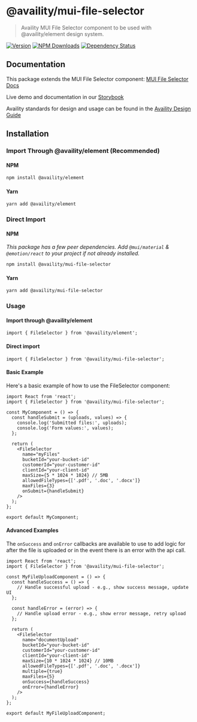 # @availity/mui-file-selector

> Availity MUI File Selector component to be used with @availity/element design system.

[![Version](https://img.shields.io/npm/v/@availity/mui-file-selector.svg?style=for-the-badge)](https://www.npmjs.com/package/@availity/mui-file-selector)
[![NPM Downloads](https://img.shields.io/npm/dt/@availity/mui-file-selector.svg?style=for-the-badge)](https://www.npmjs.com/package/@availity/mui-file-selector)
[![Dependency Status](https://img.shields.io/librariesio/release/npm/@availity/mui-file-selector?style=for-the-badge)](https://github.com/Availity/element/blob/main/packages/mui-file-selector/package.json)

## Documentation

This package extends the MUI File Selector component: [MUI File Selector Docs](https://mui.com/components/file-selector/)

Live demo and documentation in our [Storybook](https://availity.github.io/element/?path=/docs/components-file-selector-introduction--docs)

Availity standards for design and usage can be found in the [Availity Design Guide](https://design.availity.com/2e36e50c7)

## Installation

### Import Through @availity/element (Recommended)

#### NPM

```bash
npm install @availity/element
```

#### Yarn

```bash
yarn add @availity/element
```

### Direct Import

#### NPM

_This package has a few peer dependencies. Add `@mui/material` & `@emotion/react` to your project if not already installed._

```bash
npm install @availity/mui-file-selector
```

#### Yarn

```bash
yarn add @availity/mui-file-selector
```

### Usage

#### Import through @availity/element

```tsx
import { FileSelector } from '@availity/element';
```

#### Direct import

```tsx
import { FileSelector } from '@availity/mui-file-selector';
```

#### Basic Example

Here's a basic example of how to use the FileSelector component:

```tsx
import React from 'react';
import { FileSelector } from '@availity/mui-file-selector';

const MyComponent = () => {
  const handleSubmit = (uploads, values) => {
    console.log('Submitted files:', uploads);
    console.log('Form values:', values);
  };

  return (
    <FileSelector
      name="myFiles"
      bucketId="your-bucket-id"
      customerId="your-customer-id"
      clientId="your-client-id"
      maxSize={5 * 1024 * 1024} // 5MB
      allowedFileTypes={['.pdf', '.doc', '.docx']}
      maxFiles={3}
      onSubmit={handleSubmit}
    />
  );
};

export default MyComponent;
```

#### Advanced Examples

The `onSuccess` and `onError` callbacks are available to use to add logic for after the file is uploaded or in the event there is an error with the api call.

```tsx
import React from 'react';
import { FileSelector } from '@availity/mui-file-selector';

const MyFileUploadComponent = () => {
  const handleSuccess = () => {
    // Handle successful upload - e.g., show success message, update UI
  };

  const handleError = (error) => {
    // Handle upload error - e.g., show error message, retry upload
  };

  return (
    <FileSelector
      name="documentUpload"
      bucketId="your-bucket-id"
      customerId="your-customer-id"
      clientId="your-client-id"
      maxSize={10 * 1024 * 1024} // 10MB
      allowedFileTypes={['.pdf', '.doc', '.docx']}
      multiple={true}
      maxFiles={5}
      onSuccess={handleSuccess}
      onError={handleError}
    />
  );
};

export default MyFileUploadComponent;
```
